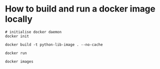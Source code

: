 # How to build and run a docker image locally
```
# initialise docker daemon
docker init

docker build -t python-lib-image . --no-cache

docker run

docker images
```

